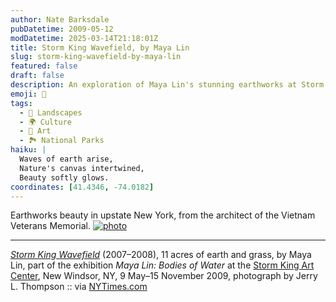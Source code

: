 ```yaml
---
author: Nate Barksdale
pubDatetime: 2009-05-12
modDatetime: 2025-03-14T21:18:01Z
title: Storm King Wavefield, by Maya Lin
slug: storm-king-wavefield-by-maya-lin
featured: false
draft: false
description: An exploration of Maya Lin's stunning earthworks at Storm King Art Center.
emoji: 🌊
tags:
  - 🌳 Landscapes
  - 🌍 Culture
  - 🎨 Art
  - 🏞️ National Parks
haiku: |
  Waves of earth arise,  
  Nature's canvas intertwined,  
  Beauty softly glows.
coordinates: [41.4346, -74.0182]
---
```


Earthworks beauty in upstate New York, from the architect of the Vietnam Veterans Memorial. [![photo](http://culture-making.com/media/WAVE-FIELD-EB97_LG.jpg)](http://www.stormking.org/2009_exhibition.html)

---

_[Storm King Wavefield](http://web.archive.org/web/20100128225008/http://www.stormking.org:80/2009_exhibition.html)_ (2007–2008), 11 acres of earth and grass, by Maya Lin, part of the exhibition _Maya Lin: Bodies of Water_ at the [Storm King Art Center](http://web.archive.org/web/20100128225008/http://www.stormking.org:80/2009_exhibition.html), New Windsor, NY, 9 May–15 November 2009, photograph by Jerry L. Thompson :: via [NYTimes.com](http://web.archive.org/web/20231122133712/https://www.nytimes.com/2009/05/08/arts/design/08lin.html)
